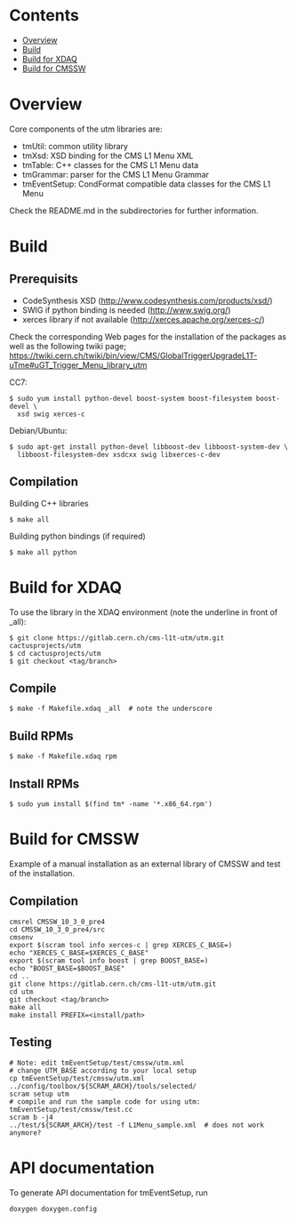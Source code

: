 Contents
========

* [Overview](#overview)
* [Build](#build)
* [Build for XDAQ](#build-for-xdaq)
* [Build for CMSSW](#build-for-cmssw)

Overview
========

Core components of the utm libraries are:

* tmUtil:          common utility library
* tmXsd:           XSD binding for the CMS L1 Menu XML
* tmTable:         C++ classes for the CMS L1 Menu data
* tmGrammar:       parser for the CMS L1 Menu Grammar
* tmEventSetup:    CondFormat compatible data classes for the CMS L1 Menu

Check the README.md in the subdirectories for further information.

Build
=====

## Prerequisits

* CodeSynthesis XSD (http://www.codesynthesis.com/products/xsd/)
* SWIG if python binding is needed (http://www.swig.org/)
* xerces library if not available (http://xerces.apache.org/xerces-c/)

Check the corresponding Web pages for the installation of the packages
as well as the following twiki page;
https://twiki.cern.ch/twiki/bin/view/CMS/GlobalTriggerUpgradeL1T-uTme#uGT_Trigger_Menu_library_utm

CC7:

    $ sudo yum install python-devel boost-system boost-filesystem boost-devel \
      xsd swig xerces-c

Debian/Ubuntu:

    $ sudo apt-get install python-devel libboost-dev libboost-system-dev \
      libboost-filesystem-dev xsdcxx swig libxerces-c-dev


## Compilation

Building C++ libraries

    $ make all

Building python bindings (if required)

    $ make all python


Build for XDAQ
==============

To use the library in the XDAQ environment (note the underline in front of \_all):

    $ git clone https://gitlab.cern.ch/cms-l1t-utm/utm.git cactusprojects/utm
    $ cd cactusprojects/utm
    $ git checkout <tag/branch>

## Compile

    $ make -f Makefile.xdaq _all  # note the underscore

## Build RPMs

    $ make -f Makefile.xdaq rpm

## Install RPMs

    $ sudo yum install $(find tm* -name '*.x86_64.rpm')


Build for CMSSW
===============

Example of a manual installation as an external library of CMSSW and test of the installation.

## Compilation

```{r, engine='bash', count_lines}
cmsrel CMSSW_10_3_0_pre4
cd CMSSW_10_3_0_pre4/src
cmsenv
export $(scram tool info xerces-c | grep XERCES_C_BASE=)
echo "XERCES_C_BASE=$XERCES_C_BASE"
export $(scram tool info boost | grep BOOST_BASE=)
echo "BOOST_BASE=$BOOST_BASE"
cd ..
git clone https://gitlab.cern.ch/cms-l1t-utm/utm.git
cd utm
git checkout <tag/branch>
make all
make install PREFIX=<install/path>
```

## Testing

```{r, engine='bash', count_lines}
# Note: edit tmEventSetup/test/cmssw/utm.xml
# change UTM_BASE according to your local setup
cp tmEventSetup/test/cmssw/utm.xml ../config/toolbox/${SCRAM_ARCH}/tools/selected/
scram setup utm
# compile and run the sample code for using utm: tmEventSetup/test/cmssw/test.cc
scram b -j4
../test/${SCRAM_ARCH}/test -f L1Menu_sample.xml  # does not work anymore?
```

API documentation
=================

To generate API documentation for tmEventSetup, run

    doxygen doxygen.config
